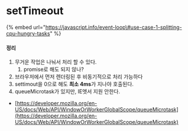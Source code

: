 # setTimeout



{% embed url="https://javascript.info/event-loop\#use-case-1-splitting-cpu-hungry-tasks" %}

#### 정리

1. 무거운 작업은 나눠서 처리 할 수 있다.
   1. promise로 해도 되지 않나?
2. 브라우저에서 먼저 렌더링된 후 비동기적으로 처리 가능하다
3. settimout을 0으로 해도 **최소 4ms**가 지나야 호출된다.
4. queueMicrotask가 있지만, IE엣서 지원 안한다.

* [https://developer.mozilla.org/en-US/docs/Web/API/WindowOrWorkerGlobalScope/queueMicrotask](https://developer.mozilla.org/en-US/docs/Web/API/WindowOrWorkerGlobalScope/queueMicrotask)







